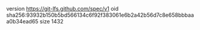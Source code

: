 version https://git-lfs.github.com/spec/v1
oid sha256:93932b150b5bd566134c6f92f383061e6b2a42b56d7c8e658bbbaaa0b34ead65
size 1432
